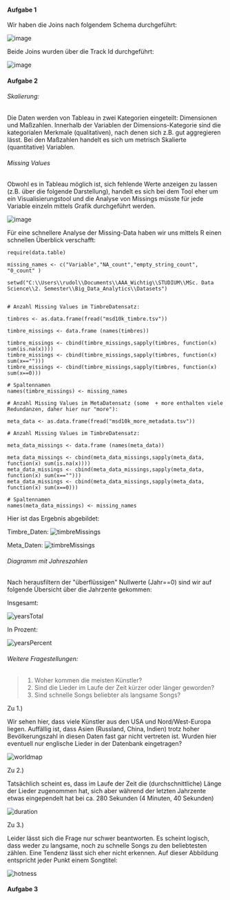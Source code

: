 #### Aufgabe 1

Wir haben die Joins nach folgendem Schema durchgeführt:

![image](res/join.png)

Beide Joins wurden über die Track Id durchgeführt:

![image](join2.png)

#### Aufgabe 2

###### Skalierung:

Die Daten werden von Tableau in zwei Kategorien eingeteilt: Dimensionen und Maßzahlen. Innerhalb der Variablen der Dimensions-Kategorie sind die kategorialen Merkmale (qualitativen), nach denen sich z.B. gut aggregieren lässt. Bei den Maßzahlen handelt es sich um metrisch Skalierte (quantitative) Variablen.

###### Missing Values

Obwohl es in Tableau möglich ist, sich fehlende Werte anzeigen zu lassen (z.B. über die folgende Darstellung), handelt es sich bei dem Tool eher um ein Visualisierungstool und die Analyse von Missings müsste für jede Variable einzeln mittels Grafik durchgeführt werden.

![image](res/missings_example.png)

Für eine schnellere Analyse der Missing-Data haben wir uns mittels R einen schnellen Überblick verschafft:

```{r eval=FALSE}
require(data.table)

missing_names <- c("Variable","NA_count","empty_string_count", "0_count" )

setwd("C:\\Users\\rudol\\Documents\\AAA_Wichtig\\STUDIUM\\MSc. Data Science\\2. Semester\\Big_Data_Analytics\\Datasets")


# Anzahl Missing Values im TimbreDatensatz:

timbres <- as.data.frame(fread("msd10k_timbre.tsv"))

timbre_missings <- data.frame (names(timbres))

timbre_missings <- cbind(timbre_missings,sapply(timbres, function(x) sum(is.na(x))))
timbre_missings <- cbind(timbre_missings,sapply(timbres, function(x) sum(x=="")))
timbre_missings <- cbind(timbre_missings,sapply(timbres, function(x) sum(x==0)))

# Spaltennamen
names(timbre_missings) <- missing_names

# Anzahl Missing Values im MetaDatensatz (some  + more enthalten viele Redundanzen, daher hier nur "more"):

meta_data <- as.data.frame(fread("msd10k_more_metadata.tsv"))

# Anzahl Missing Values im TimbreDatensatz:

meta_data_missings <- data.frame (names(meta_data))

meta_data_missings <- cbind(meta_data_missings,sapply(meta_data, function(x) sum(is.na(x))))
meta_data_missings <- cbind(meta_data_missings,sapply(meta_data, function(x) sum(x=="")))
meta_data_missings <- cbind(meta_data_missings,sapply(meta_data, function(x) sum(x==0)))

# Spaltennamen
names(meta_data_missings) <- missing_names
```

Hier ist das Ergebnis abgebildet:

Timbre_Daten:
![timbreMissings](timbre_missings.png)

Meta_Daten:
![timbreMissings](meta_missings.png)

###### Diagramm mit Jahreszahlen

Nach herausfiltern der "überflüssigen" Nullwerte (Jahr==0) sind wir auf folgende Übersicht über die Jahrzente gekommen:

Insgesamt:

![yearsTotal](yearsTotal.PNG)

In Prozent:

![yearsPercent](yearsPecent.png)

###### Weitere Fragestellungen:

> 1.  Woher kommen die meisten Künstler?
> 2.  Sind die Lieder im Laufe der Zeit kürzer oder länger geworden?
> 3.  Sind schnelle Songs beliebter als langsame Songs?

Zu 1.)

Wir sehen hier, dass viele Künstler aus den USA und Nord/West-Europa liegen. Auffällig ist, dass Asien (Russland, China, Indien) trotz hoher Bevölkerungszahl in diesen Daten fast gar nicht vertreten ist. Wurden hier eventuell nur englische Lieder in der Datenbank eingetragen?

![worldmap](question1.png)

Zu 2.)

Tatsächlich scheint es, dass im Laufe der Zeit die (durchschnittliche) Länge der Lieder zugenommen hat, sich aber während der letzten Jahrzente etwas eingependelt hat bei ca. 280 Sekunden (4 Minuten, 40 Sekunden)

![duration](question2.png)

Zu 3.)

Leider lässt sich die Frage nur schwer beantworten. Es scheint logisch, dass weder zu langsame, noch zu schnelle Songs zu den beliebtesten zählen. Eine Tendenz lässt sich eher nicht erkennen. Auf dieser Abbildung entspricht jeder Punkt einem Songtitel:

![hotness](question3.png)

#### Aufgabe 3
